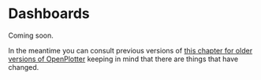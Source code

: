 # Dashboards

Coming soon.

In the meantime you can consult previous versions of [this chapter for older versions of OpenPlotter](https://openplotter.readthedocs.io/en/3.x.x/dashboards/dashboards_app.html) keeping in mind that there are things that have changed.